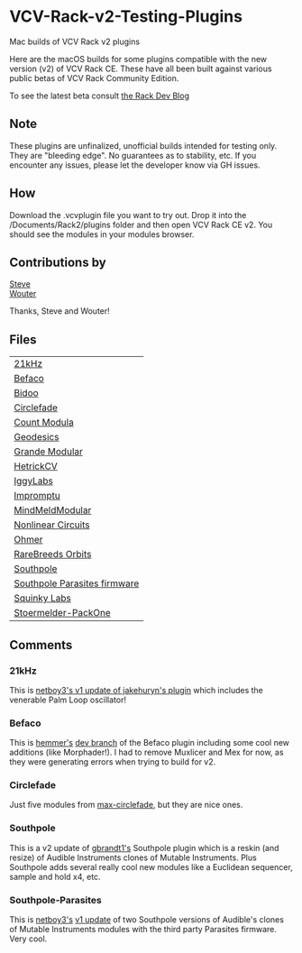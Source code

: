 # VCV-Rack-v2-Testing-Plugins
Mac builds of VCV Rack v2 plugins

Here are the macOS builds for some plugins compatible with the new version (v2) of VCV Rack CE.
These have all been built against various public betas of VCV Rack Community Edition.

To see the latest beta consult [the Rack Dev Blog](https://community.vcvrack.com/t/rack-development-blog/5864/71)

## Note

These plugins are unfinalized, unofficial builds intended for testing only. They are "bleeding edge". No guarantees as to stability, etc. If you encounter any issues, please let the developer know via GH issues.

## How

Download the .vcvplugin file you want to try out. Drop it into the /Documents/Rack2/plugins folder and then open VCV Rack CE v2.
You should see the modules in your modules browser.

## Contributions by 

[Steve](https://community.vcvrack.com/u/steve)  
[Wouter](https://github.com/vernaillen)  

Thanks, Steve and Wouter!  

## Files

||
|---|
|[21kHz](https://github.com/flyingLowSounds/VCV-Rack-v2-Testing-Plugins/blob/main/21kHz-2.0.0-mac.vcvplugin)|
|[Befaco](https://github.com/flyingLowSounds/VCV-Rack-v2-Testing-Plugins/blob/main/Befaco-2.0.0-mac.vcvplugin)|
|[Bidoo](https://github.com/flyingLowSounds/VCV-Rack-v2-Testing-Plugins/blob/main/Bidoo-2.0.0-mac.vcvplugin)|
|[Circlefade](https://github.com/flyingLowSounds/VCV-Rack-v2-Testing-Plugins/blob/main/Circlefade-2.0.0-mac.vcvplugin)|
|[Count Modula](https://github.com/flyingLowSounds/VCV-Rack-v2-Testing-Plugins/blob/main/CountModula-2.0.0-mac.vcvplugin)|
|[Geodesics](https://github.com/flyingLowSounds/VCV-Rack-v2-Testing-Plugins/blob/main/Geodesics-2.0.0-mac.vcvplugin)|
|[Grande Modular](https://github.com/flyingLowSounds/VCV-Rack-v2-Testing-Plugins/blob/main/GrandeModular-2.0.0-mac.vcvplugin)|
|[HetrickCV](https://github.com/flyingLowSounds/VCV-Rack-v2-Testing-Plugins/blob/main/HetrickCV-2.0.0-mac.vcvplugin)|
|[IggyLabs](https://github.com/flyingLowSounds/VCV-Rack-v2-Testing-Plugins/blob/main/IggyLabsModules-2.0.0-mac.vcvplugin)|
|[Impromptu](https://github.com/flyingLowSounds/VCV-Rack-v2-Testing-Plugins/blob/main/ImpromptuModular-2.0.0-mac.vcvplugin)|
|[MindMeldModular](https://github.com/flyingLowSounds/VCV-Rack-v2-Testing-Plugins/blob/main/MindMeldModular-2.0.0-mac.vcvplugin)|
|[Nonlinear Circuits](https://github.com/flyingLowSounds/VCV-Rack-v2-Testing-Plugins/blob/main/NonlinearCircuits-2.0.0-mac.vcvplugin)|
|[Ohmer](https://github.com/flyingLowSounds/VCV-Rack-v2-Testing-Plugins/blob/main/Ohmer-2.0.0-mac.vcvplugin)|
|[RareBreeds Orbits](https://github.com/flyingLowSounds/VCV-Rack-v2-Testing-Plugins/blob/main/RareBreeds_Orbits-2.0.0-mac.vcvplugin)|
|[Southpole](https://github.com/flyingLowSounds/VCV-Rack-v2-Testing-Plugins/blob/main/Southpole-2.0.0-mac.vcvplugin)|
|[Southpole Parasites firmware](https://github.com/flyingLowSounds/VCV-Rack-v2-Testing-Plugins/blob/main/Southpole-parasites-2.0.0-mac.vcvplugin)|
|[Squinky Labs](https://github.com/flyingLowSounds/VCV-Rack-v2-Testing-Plugins/blob/main/squinkylabs-plug1-2.0.1-mac.vcvplugin)|
|[Stoermelder-PackOne](https://github.com/flyingLowSounds/VCV-Rack-v2-Testing-Plugins/blob/main/Stoermelder-P1-2.0.0-mac.vcvplugin)|

## Comments
### 21kHz
This is [netboy3's v1 update of jakehuryn's plugin](https://github.com/netboy3/21kHz-rack-plugins) which includes the venerable Palm Loop oscillator!

### Befaco
This is [hemmer's](https://github.com/hemmer) [dev branch](https://github.com/hemmer/Befaco) of the Befaco plugin including some cool new additions (like Morphader!).
I had to remove Muxlicer and Mex for now, as they were generating errors when trying to build for v2.

### Circlefade
Just five modules from [max-circlefade](https://github.com/max-circlefade/Circlefade), but they are nice ones.

### Southpole
This is a v2 update of [gbrandt1's](https://github.com/gbrandt1/southpole-vcvrack) Southpole plugin which is a reskin (and resize) of Audible Instruments clones of Mutable Instruments. Plus Southpole adds several really cool new modules like a Euclidean sequencer, sample and hold x4, etc.

### Southpole-Parasites
This is [netboy3's](https://github.com/netboy3) [v1 update](https://github.com/netboy3/southpole-vcvrack-plugins/tree/v1-parasites) of two Southpole versions of Audible's clones of Mutable Instruments modules with the third party Parasites firmware. Very cool.
